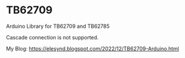 # TB62709
Arduino Library for TB62709 and TB62785

Cascade connection is not supported.

My Blog:
https://elesynd.blogspot.com/2022/12/TB62709-Arduino.html

